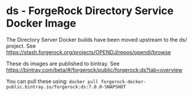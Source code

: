 # ds - ForgeRock Directory Service Docker Image


The Directory Server Docker builds have been moved upstream to the ds/ project. See https://stash.forgerock.org/projects/OPENDJ/repos/opendj/browse 


These ds images are published to bintray. See https://bintray.com/beta/#/forgerock/public/forgerock:ds?tab=overview

You can pull these using: `docker pull forgerock-docker-public.bintray.io/forgerock:ds:7.0.0-SNAPSHOT`

